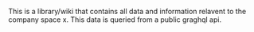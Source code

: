 This is a library/wiki that contains all data and information relavent to the company space x. This data is queried from a public graghql api.
